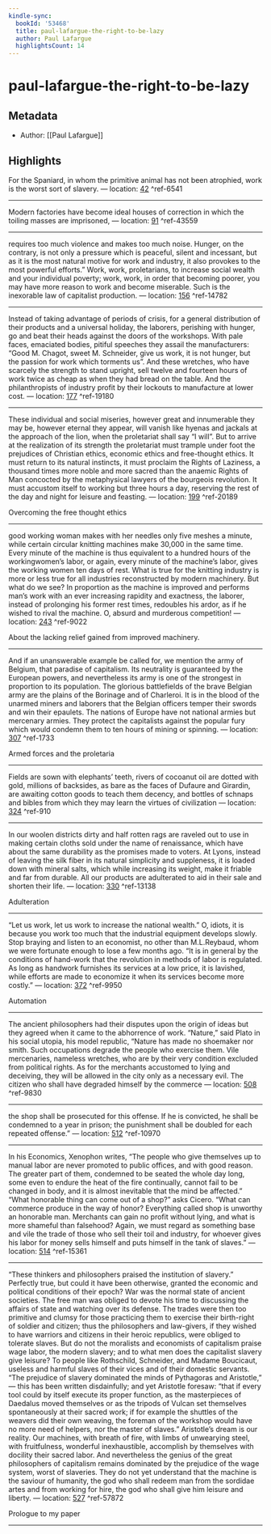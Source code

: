 ```yaml
---
kindle-sync:
  bookId: '53468'
  title: paul-lafargue-the-right-to-be-lazy
  author: Paul Lafargue
  highlightsCount: 14
---
```

# paul-lafargue-the-right-to-be-lazy
## Metadata
* Author: [[Paul Lafargue]]

## Highlights
For the Spaniard, in whom the primitive animal has not been atrophied, work is the worst sort of slavery. — location: [42]() ^ref-6541

---
Modern factories have become ideal houses of correction in which the toiling masses are imprisoned, — location: [91]() ^ref-43559

---
requires too much violence and makes too much noise. Hunger, on the contrary, is not only a pressure which is peaceful, silent and incessant, but as it is the most natural motive for work and industry, it also provokes to the most powerful efforts.” Work, work, proletarians, to increase social wealth and your individual poverty; work, work, in order that becoming poorer, you may have more reason to work and become miserable. Such is the inexorable law of capitalist production. — location: [156]() ^ref-14782

---
Instead of taking advantage of periods of crisis, for a general distribution of their products and a universal holiday, the laborers, perishing with hunger, go and beat their heads against the doors of the workshops. With pale faces, emaciated bodies, pitiful speeches they assail the manufacturers: “Good M. Chagot, sweet M. Schneider, give us work, it is not hunger, but the passion for work which torments us”. And these wretches, who have scarcely the strength to stand upright, sell twelve and fourteen hours of work twice as cheap as when they had bread on the table. And the philanthropists of industry profit by their lockouts to manufacture at lower cost. — location: [177]() ^ref-19180

---
These individual and social miseries, however great and innumerable they may be, however eternal they appear, will vanish like hyenas and jackals at the approach of the lion, when the proletariat shall say “I will”. But to arrive at the realization of its strength the proletariat must trample under foot the prejudices of Christian ethics, economic ethics and free-thought ethics. It must return to its natural instincts, it must proclaim the Rights of Laziness, a thousand times more noble and more sacred than the anaemic Rights of Man concocted by the metaphysical lawyers of the bourgeois revolution. It must accustom itself to working but three hours a day, reserving the rest of the day and night for leisure and feasting. — location: [199]() ^ref-20189

Overcoming the free thought ethics

---
good working woman makes with her needles only five meshes a minute, while certain circular knitting machines make 30,000 in the same time. Every minute of the machine is thus equivalent to a hundred hours of the workingwomen’s labor, or again, every minute of the machine’s labor, gives the working women ten days of rest. What is true for the knitting industry is more or less true for all industries reconstructed by modern machinery. But what do we see? In proportion as the machine is improved and performs man’s work with an ever increasing rapidity and exactness, the laborer, instead of prolonging his former rest times, redoubles his ardor, as if he wished to rival the machine. O, absurd and murderous competition! — location: [243]() ^ref-9022

About the lacking relief gained from improved machinery.

---
And if an unanswerable example be called for, we mention the army of Belgium, that paradise of capitalism. Its neutrality is guaranteed by the European powers, and nevertheless its army is one of the strongest in proportion to its population. The glorious battlefields of the brave Belgian army are the plains of the Borinage and of Charleroi. It is in the blood of the unarmed miners and laborers that the Belgian officers temper their swords and win their epaulets. The nations of Europe have not national armies but mercenary armies. They protect the capitalists against the popular fury which would condemn them to ten hours of mining or spinning. — location: [307]() ^ref-1733

Armed forces and the proletaria

---
Fields are sown with elephants’ teeth, rivers of cocoanut oil are dotted with gold, millions of backsides, as bare as the faces of Dufaure and Girardin, are awaiting cotton goods to teach them decency, and bottles of schnaps and bibles from which they may learn the virtues of civilization — location: [324]() ^ref-910

---
In our woolen districts dirty and half rotten rags are raveled out to use in making certain cloths sold under the name of renaissance, which have about the same durability as the promises made to voters. At Lyons, instead of leaving the silk fiber in its natural simplicity and suppleness, it is loaded down with mineral salts, which while increasing its weight, make it friable and far from durable. All our products are adulterated to aid in their sale and shorten their life. — location: [330]() ^ref-13138

Adulteration

---
“Let us work, let us work to increase the national wealth.” O, idiots, it is because you work too much that the industrial equipment develops slowly. Stop braying and listen to an economist, no other than M.L.Reybaud, whom we were fortunate enough to lose a few months ago. “It is in general by the conditions of hand-work that the revolution in methods of labor is regulated. As long as handwork furnishes its services at a low price, it is lavished, while efforts are made to economize it when its services become more costly.” — location: [372]() ^ref-9950

Automation

---
The ancient philosophers had their disputes upon the origin of ideas but they agreed when it came to the abhorrence of work. “Nature,” said Plato in his social utopia, his model republic, “Nature has made no shoemaker nor smith. Such occupations degrade the people who exercise them. Vile mercenaries, nameless wretches, who are by their very condition excluded from political rights. As for the merchants accustomed to lying and deceiving, they will be allowed in the city only as a necessary evil. The citizen who shall have degraded himself by the commerce — location: [508]() ^ref-9830

---
the shop shall be prosecuted for this offense. If he is convicted, he shall be condemned to a year in prison; the punishment shall be doubled for each repeated offense.” — location: [512]() ^ref-10970

---
In his Economics, Xenophon writes, “The people who give themselves up to manual labor are never promoted to public offices, and with good reason. The greater part of them, condemned to be seated the whole day long, some even to endure the heat of the fire continually, cannot fail to be changed in body, and it is almost inevitable that the mind be affected.” “What honorable thing can come out of a shop?” asks Cicero. “What can commerce produce in the way of honor? Everything called shop is unworthy an honorable man. Merchants can gain no profit without lying, and what is more shameful than falsehood? Again, we must regard as something base and vile the trade of those who sell their toil and industry, for whoever gives his labor for money sells himself and puts himself in the tank of slaves.” — location: [514]() ^ref-15361

---
“These thinkers and philosophers praised the institution of slavery.” Perfectly true, but could it have been otherwise, granted the economic and political conditions of their epoch? War was the normal state of ancient societies. The free man was obliged to devote his time to discussing the affairs of state and watching over its defense. The trades were then too primitive and clumsy for those practicing them to exercise their birth-right of soldier and citizen; thus the philosophers and law-givers, if they wished to have warriors and citizens in their heroic republics, were obliged to tolerate slaves. But do not the moralists and economists of capitalism praise wage labor, the modern slavery; and to what men does the capitalist slavery give leisure? To people like Rothschild, Schneider, and Madame Boucicaut, useless and harmful slaves of their vices and of their domestic servants. “The prejudice of slavery dominated the minds of Pythagoras and Aristotle,” — this has been written disdainfully; and yet Aristotle foresaw: “that if every tool could by itself execute its proper function, as the masterpieces of Daedalus moved themselves or as the tripods of Vulcan set themselves spontaneously at their sacred work; if for example the shuttles of the weavers did their own weaving, the foreman of the workshop would have no more need of helpers, nor the master of slaves.” Aristotle’s dream is our reality. Our machines, with breath of fire, with limbs of unwearying steel, with fruitfulness, wonderful inexhaustible, accomplish by themselves with docility their sacred labor. And nevertheless the genius of the great philosophers of capitalism remains dominated by the prejudice of the wage system, worst of slaveries. They do not yet understand that the machine is the saviour of humanity, the god who shall redeem man from the sordidae artes and from working for hire, the god who shall give him leisure and liberty. — location: [527]() ^ref-57872

Prologue to my paper

---
